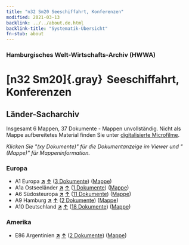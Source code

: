 ```yaml
---
title: "n32 Sm20 Seeschiffahrt, Konferenzen"
modified: 2021-03-13
backlink: ../../about.de.html
backlink-title: "Systematik-Übersicht"
fn-stub: about
---
```


### Hamburgisches Welt-Wirtschafts-Archiv (HWWA)

# [n32 Sm20]{.gray}&#8201; Seeschiffahrt, Konferenzen&#160; 







## Länder-Sacharchiv




Insgesamt 6 Mappen, 37 Dokumente - Mappen unvollständig.
Nicht als Mappe aufbereitetes Material finden Sie unter [digitalisierte Microfilme](/film/h1_sh.de.html).

_Klicken Sie "(xy Dokumente)" für die Dokumentanzeige im Viewer und "(Mappe)" für Mappeninformation._




### Europa

- A1 Europa [**&nearr;**](../../../geo/i/140892/about.de.html "Europa (alle Mappen)") [**&uarr;**](../../../geo/about.de.html#A1 "Ländersystematik") (<a href="https://pm20.zbw.eu/iiifview/folder/sh/140892,150181" title="über: Europa : Seeschiffahrt, Konferenzen" target="_blank">3 Dokumente</a>) ([Mappe](../../../../folder/sh/1408xx/140892/1501xx/150181/about.de.html))
- A1a Ostseeländer [**&nearr;**](../../../geo/i/140894/about.de.html "Ostseeländer (alle Mappen)") [**&uarr;**](../../../geo/about.de.html#A1a "Ländersystematik") (<a href="https://pm20.zbw.eu/iiifview/folder/sh/140894,150181" title="über: Ostseeländer : Seeschiffahrt, Konferenzen" target="_blank">1 Dokumente</a>) ([Mappe](../../../../folder/sh/1408xx/140894/1501xx/150181/about.de.html))
- A6 Südosteuropa [**&nearr;**](../../../geo/i/140900/about.de.html "Südosteuropa (alle Mappen)") [**&uarr;**](../../../geo/about.de.html#A6 "Ländersystematik") (<a href="https://pm20.zbw.eu/iiifview/folder/sh/140900,150181" title="über: Südosteuropa : Seeschiffahrt, Konferenzen" target="_blank">11 Dokumente</a>) ([Mappe](../../../../folder/sh/1409xx/140900/1501xx/150181/about.de.html))
- A9 Hamburg [**&nearr;**](../../../geo/i/140905/about.de.html "Hamburg (alle Mappen)") [**&uarr;**](../../../geo/about.de.html#A9 "Ländersystematik") (<a href="https://pm20.zbw.eu/iiifview/folder/sh/140905,150181" title="über: Hamburg : Seeschiffahrt, Konferenzen" target="_blank">2 Dokumente</a>) ([Mappe](../../../../folder/sh/1409xx/140905/1501xx/150181/about.de.html))
- A10 Deutschland [**&nearr;**](../../../geo/i/126128/about.de.html "Deutschland (alle Mappen)") [**&uarr;**](../../../geo/about.de.html#A10 "Ländersystematik") (<a href="https://pm20.zbw.eu/iiifview/folder/sh/126128,150181" title="über: Deutschland : Seeschiffahrt, Konferenzen" target="_blank">18 Dokumente</a>) ([Mappe](../../../../folder/sh/1261xx/126128/1501xx/150181/about.de.html))

### Amerika

- E86 Argentinien [**&nearr;**](../../../geo/i/141692/about.de.html "Argentinien (alle Mappen)") [**&uarr;**](../../../geo/about.de.html#E86 "Ländersystematik") (<a href="https://pm20.zbw.eu/iiifview/folder/sh/141692,150181" title="über: Argentinien : Seeschiffahrt, Konferenzen" target="_blank">2 Dokumente</a>) ([Mappe](../../../../folder/sh/1416xx/141692/1501xx/150181/about.de.html))








